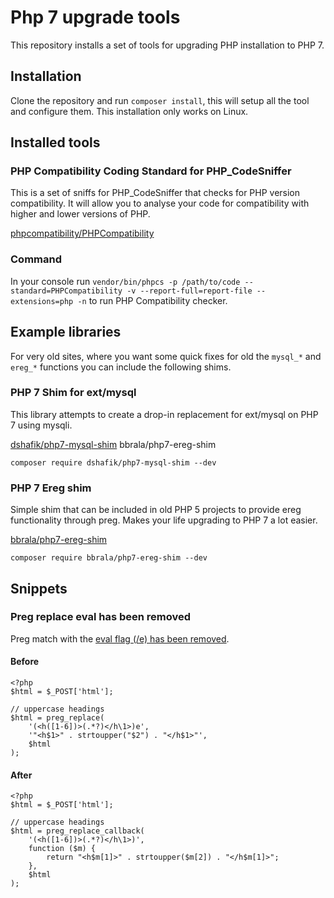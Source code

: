 # Php 7 upgrade tools

This repository installs a set of tools for upgrading PHP installation to PHP 7.

## Installation

Clone the repository and run ``composer install``, this will setup all the tool and configure them. This installation only works on Linux.

## Installed tools

### PHP Compatibility Coding Standard for PHP_CodeSniffer

This is a set of sniffs for PHP_CodeSniffer that checks for PHP version compatibility. It will allow you to analyse your code for compatibility with higher and lower versions of PHP.

[phpcompatibility/PHPCompatibility](https://github.com/phpcompatibility/PHPCompatibility)

### Command

In your console run ``vendor/bin/phpcs -p /path/to/code --standard=PHPCompatibility -v --report-full=report-file --extensions=php -n`` to run PHP Compatibility checker.


## Example libraries 

For very old sites, where you want some quick fixes for old the `mysql_*` and `ereg_*` functions you can include the following shims.

### PHP 7 Shim for ext/mysql

This library attempts to create a drop-in replacement for ext/mysql on PHP 7 using mysqli.

[dshafik/php7-mysql-shim](https://github.com/dshafik/php7-mysql-shim)
 bbrala/php7-ereg-shim
 
`composer require dshafik/php7-mysql-shim --dev`
 
### PHP 7 Ereg shim
    
Simple shim that can be included in old PHP 5 projects to provide ereg functionality through preg. Makes your life upgrading to PHP 7 a lot easier. 

[bbrala/php7-ereg-shim](https://github.com/bbrala/php7-ereg-shim)

`composer require bbrala/php7-ereg-shim --dev`

## Snippets

### Preg replace eval has been removed

Preg match with the [eval flag (/e) has been removed](http://php.net/manual/en/reference.pcre.pattern.modifiers.php#reference.pcre.pattern.modifiers.eval). 

#### Before
```
<?php
$html = $_POST['html'];

// uppercase headings
$html = preg_replace(
    '(<h([1-6])>(.*?)</h\1>)e',
    '"<h$1>" . strtoupper("$2") . "</h$1>"',
    $html
);
```

#### After
```
<?php
$html = $_POST['html'];

// uppercase headings
$html = preg_replace_callback(
    '(<h([1-6])>(.*?)</h\1>)',
    function ($m) {
        return "<h$m[1]>" . strtoupper($m[2]) . "</h$m[1]>";
    },
    $html
);
```


